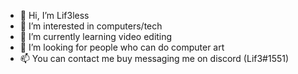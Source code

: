 - 👋 Hi, I’m Lif3less
- 👀 I’m interested in computers/tech
- 🌱 I’m currently learning video editing
- 💞️ I’m looking for people who can do computer art
- 📫 You can contact me buy messaging me on discord (Lif3#1551)

<!---
Lif3lessHUB/Lif3lessHUB is a ✨ special ✨ repository because its `README.md` (this file) appears on your GitHub profile.
You can click the Preview link to take a look at your changes.
--->
